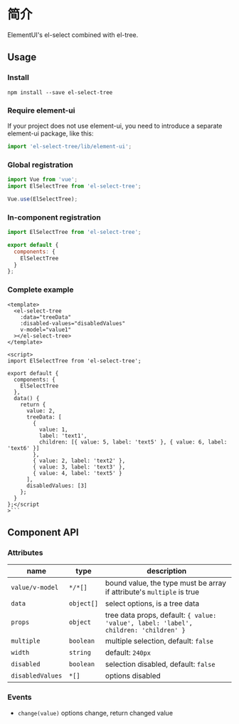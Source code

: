 # 简介

ElementUI's el-select combined with el-tree.

## Usage

### Install

```
npm install --save el-select-tree
```

### Require element-ui

If your project does not use element-ui,
you need to introduce a separate element-ui package, like this:

```js
import 'el-select-tree/lib/element-ui';
```

### Global registration

```js
import Vue from 'vue';
import ElSelectTree from 'el-select-tree';

Vue.use(ElSelectTree);
```

### In-component registration

```js
import ElSelectTree from 'el-select-tree';

export default {
  components: {
    ElSelectTree
  }
};
```

### Complete example

````vue
<template>
  <el-select-tree
    :data="treeData"
    :disabled-values="disabledValues"
    v-model="value1"
  ></el-select-tree>
</template>

<script>
import ElSelectTree from 'el-select-tree';

export default {
  components: {
    ElSelectTree
  },
  data() {
    return {
      value: 2,
      treeData: [
        {
          value: 1,
          label: 'text1',
          children: [{ value: 5, label: 'text5' }, { value: 6, label: 'text6' }]
        },
        { value: 2, label: 'text2' },
        { value: 3, label: 'text3' },
        { value: 4, label: 'text5' }
      ],
      disabledValues: [3]
    };
  }
};</script
>```
````

## Component API

### Attributes

| name             | type       | description                                                                          |
| ---------------- | ---------- | ------------------------------------------------------------------------------------ |
| `value/v-model`  | `*/*[]`    | bound value, the type must be array if attribute's `multiple` is true                |
| `data`           | `object[]` | select options, is a tree data                                                       |
| `props`          | `object`   | tree data props, default: `{ value: 'value', label: 'label', children: 'children' }` |
| `multiple`       | `boolean`  | multiple selection, default: `false`                                                 |
| `width`          | `string`   | default: `240px`                                                                     |
| `disabled`       | `boolean`  | selection disabled, default: `false`                                                 |
| `disabledValues` | `*[]`      | options disabled                                                                     |

### Events

- `change(value)` options change, return changed value
